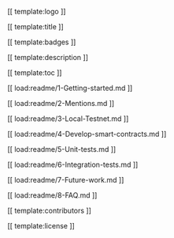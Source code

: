 [[ template:logo ]] 

[[ template:title ]] 

[[ template:badges ]] 

[[ template:description ]]

[[ template:toc ]]

[[ load:readme/1-Getting-started.md ]]

[[ load:readme/2-Mentions.md ]]

[[ load:readme/3-Local-Testnet.md ]]

[[ load:readme/4-Develop-smart-contracts.md ]]

[[ load:readme/5-Unit-tests.md ]]

[[ load:readme/6-Integration-tests.md ]]

[[ load:readme/7-Future-work.md ]]

[[ load:readme/8-FAQ.md ]]

[[ template:contributors ]] 

[[ template:license ]]
